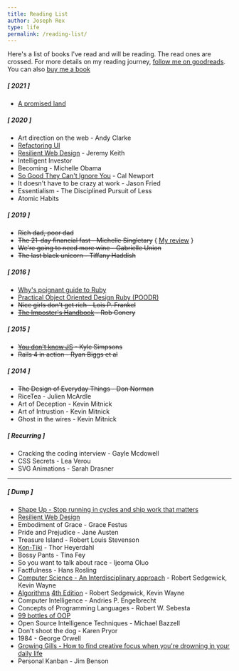 ```yaml
---
title: Reading List
author: Joseph Rex
type: life
permalink: /reading-list/
---
```

Here's a list of books I've read and will be reading. The read ones are crossed.
For more details on my reading journey, [follow me on goodreads][15]. You can also [buy me a book][21]

##### [ 2021 ]
- [A promised land][31]
##### [ 2020 ]
- Art direction on the web - Andy Clarke
- [Refactoring UI][19]
- [Resilient Web Design][20] - Jeremy Keith
- Intelligent Investor
- Becoming - Michelle Obama
- [So Good They Can't Ignore You][32] - Cal Newport
- It doesn't have to be crazy at work - Jason Fried
- Essentialism - The Disciplined Pursuit of Less
- Atomic Habits

##### [ 2019 ]
- <del>Rich dad, poor dad</del>
- <del>The 21-day financial fast - Michelle Singletary</del> { [My review][16] }
- <del>We're going to need more wine - Gabrielle Union</del>
- <del>The last black unicorn - Tiffany Haddish</del>

##### [ 2016 ]
- [Why's poignant guide to Ruby][1]
- [Practical Object Oriented Design Ruby (POODR)][2]
- <del>Nice girls don't get rich - Lois P. Frankel</del>
- <del>[The Imposter's Handbook][6] - Rob Conery</del>

##### [ 2015 ]
- <del>[You don't know JS][5] - Kyle Simpsons</del>
- <del>Rails 4 in action - Ryan Biggs et al</del>

##### [ 2014 ]
- <del>The Design of Everyday Things - Don Norman</del>
- RiceTea - Julien McArdle
- Art of Deception - Kevin Mitnick
- Art of Intrustion - Kevin Mitnick
- Ghost in the wires - Kevin Mitnick

##### [ Recurring ]
- Cracking the coding interview - Gayle Mcdowell
- CSS Secrets - Lea Verou
- SVG Animations - Sarah Drasner

<hr>

##### [ Dump ]
- [Shape Up - Stop running in cycles and ship work that matters][17]
- [Resilient Web Design][18]
- Embodiment of Grace - Grace Festus
- Pride and Prejudice - Jane Austen
- Treasure Island - Robert Louis Stevenson
- [Kon-Tiki][33] - Thor Heyerdahl
- Bossy Pants - Tina Fey
- So you want to talk about race - Ijeoma Oluo
- Factfulness - Hans Rosling
- [Computer Science - An Interdisciplinary approach][34] - Robert Sedgewick, Kevin Wayne
- [Algorithms][35] [4th Edition][12] - Robert Sedgewick, Kevin Wayne
- Computer Intelligence - Andries P. Engelbrecht
- Concepts of Programming Languages - Robert W. Sebesta
- [99 bottles of OOP][14]
- Open Source Intelligence Techniques - Michael Bazzell
- Don't shoot the dog - Karen Pryor
- 1984 - George Orwell
- [Growing Gills - How to find creative focus when you're drowning in your daily life][36]
- Personal Kanban - Jim Benson


[1]:http://mislav.uniqpath.com/poignant-guide/
[2]:http://www.poodr.com
[5]:https://github.com/getify/You-Dont-Know-JS
[6]:https://bigmachine.io/products/the-imposters-handbook/
[12]:http://algs4.cs.princeton.edu/home/
[14]:https://www.sandimetz.com/99bottles
[15]:https://www.goodreads.com/user/show/22575742-joseph-rex
[16]:https://www.goodreads.com/review/show/2801800510
[17]:https://basecamp.com/shapeup
[18]:https://resilientwebdesign.com/introduction/
[19]:https://refactoringui.com/
[20]:https://resilientwebdesign.com
[21]:https://read.gift/u/josephrexme


<!-- Amazon Affiliate Links -->
[31]: https://amzn.to/2LFcFtY
[32]:https://www.amazon.com/Good-They-Cant-Ignore-You/dp/1455509124?tag=josephrexme-20&geniuslink=true
[33]:https://www.amazon.com/Kon-Tiki-Across-Pacific-Thor-Heyerdahl/dp/0671726528?tag=josephrexme-20&geniuslink=true
[34]:https://www.amazon.com/gp/product/0134076427?tag=josephrexme-20&geniuslink=true
[35]:https://www.amazon.com/gp/product/032157351X?tag=josephrexme-20&geniuslink=true
[36]:https://www.amazon.com/dp/B07284HSHQ?tag=josephrexme-20&geniuslink=true
